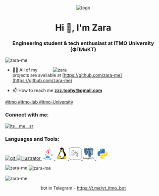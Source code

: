 <!-- لوگو -->
<p align="center">
  <img src="https://m.media-amazon.com/images/I/31KK+hYG7SL._UF894,1000_QL80_.jpg" alt="logo" width="400" />
</p>

<h1 align="center">Hi 🌱, I'm Zara</h1>
<h3 align="center">Engineering student & tech enthusiast at ITMO University (ФПИиКТ) </h3>

<p align="left"> 
  <img src="https://komarev.com/ghpvc/?username=zara-me&label=Profile%20views&color=0e75b6&style=flat" alt="zara-me" /> 
</p>

<img align="right" alt="zara" width="350" src="https://i.pinimg.com/originals/31/9f/e6/319fe684418db3ae56035aa4a08bc40b.gif" />

- 👨‍💻 All of my projects are available at [https://github.com/zara-me](https://github.com/zara-me)

- 📫 How to reach me **zzz.toohy@gmail.com**

[ #itmo ](https://github.com/search?q=%23python) [ #itmo-lab ](https://github.com/search?q=%23opensource) [ #itmo-University ](https://github.com/search?q=%23python)


<h3 align="left">Connect with me:</h3>
<p align="left">
  <a href="https://instagram.com/its__me__zr" target="_blank" rel="noreferrer">
    <img align="center" src="https://raw.githubusercontent.com/rahuldkjain/github-profile-readme-generator/master/src/images/icons/Social/instagram.svg" alt="its__me__zr" height="30" width="40" />
  </a>
</p>

<h3 align="left">Languages and Tools:</h3>
<p align="left"> 
  <a href="https://git-scm.com/" target="_blank" rel="noreferrer"> 
    <img src="https://www.vectorlogo.zone/logos/git-scm/git-scm-icon.svg" alt="git" width="40" height="40"/> 
  </a> 
  <a href="https://www.adobe.com/in/products/illustrator.html" target="_blank" rel="noreferrer"> 
    <img src="https://www.vectorlogo.zone/logos/adobe_illustrator/adobe_illustrator-icon.svg" alt="illustrator" width="40" height="40"/> 
  </a> 
  <a href="https://www.java.com" target="_blank" rel="noreferrer"> 
    <img src="https://raw.githubusercontent.com/devicons/devicon/master/icons/java/java-original.svg" alt="java" width="40" height="40"/> 
  </a> 
  <a href="https://www.linux.org/" target="_blank" rel="noreferrer"> 
    <img src="https://raw.githubusercontent.com/devicons/devicon/master/icons/linux/linux-original.svg" alt="linux" width="40" height="40"/> 
  </a> 
  <a href="https://www.photoshop.com/en" target="_blank" rel="noreferrer"> 
    <img src="https://raw.githubusercontent.com/devicons/devicon/master/icons/photoshop/photoshop-line.svg" alt="photoshop" width="40" height="40"/> 
  </a> 
  <a href="https://www.postgresql.org" target="_blank" rel="noreferrer"> 
    <img src="https://raw.githubusercontent.com/devicons/devicon/master/icons/postgresql/postgresql-original-wordmark.svg" alt="postgresql" width="40" height="40"/> 
  </a> 
  <a href="https://www.python.org" target="_blank" rel="noreferrer"> 
    <img src="https://raw.githubusercontent.com/devicons/devicon/master/icons/python/python-original.svg" alt="python" width="40" height="40"/> 
  </a> 
</p>

<p>
  <img align="left" src="https://github-readme-stats.vercel.app/api/top-langs?username=zara-me&show_icons=true&locale=en&layout=compact" alt="zara-me" />
</p>

<p>
  &nbsp;<img align="center" src="https://github-readme-stats.vercel.app/api?username=zara-me&show_icons=true&locale=en" alt="zara-me" />
</p>

<p>
  <img align="center" src="https://github-readme-streak-stats.herokuapp.com/?user=zara-me&" alt="zara-me" />
</p>

<p align="center">
  bot in Telegram - <a href="https://t.me/vt_itmo_bot" target="_blank" rel="noreferrer">https://t.me/vt_itmo_bot</a>
</p>
